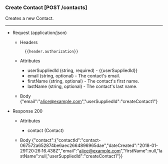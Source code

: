 ### Create Contact [POST /contacts]
Creates a new Contact. 

---
+ Request (application/json)
    + Headers
    
            {{header.authorization}}
            
    + Attributes 
        + userSuppliedId (string, required) - {{userSuppliedId}}
        + email (string, optional) - The contact's email.
        + firstName (string, optional) - The contact's first name.
        + lastName (string, optional) - The contact's last name.
        
            
    + Body
            {"email":"alice@example.com","userSuppliedId":"createContact1"}

    
+ Response 200
    + Attributes 
        + contact (Contact)

    + Body
            {"contact":{"contactId":"contact-067572a652874be6aec2664896965dae","dateCreated":"2018-01-29T20:26:16.438Z","email":"alice@example.com","firstName":null,"lastName":null,"userSuppliedId":"createContact1"}}
